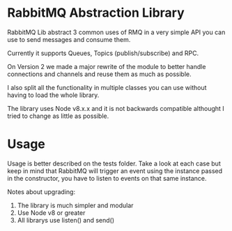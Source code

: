 # RabbitMQ Abstraction Library
RabbitMQ Lib abstract 3 common uses of RMQ in a very simple API you can use to send messages and consume them. 

Currently it supports Queues, Topics (publish/subscribe) and RPC.

On Version 2 we made a major rewrite of the module to better handle connections and channels and reuse them as much as possible.

I also split all the functionality in multiple classes you can use without having to load the whole library.

The library uses Node v8.x.x and it is not backwards compatible althought I tried to change as little as possible.

# Usage

Usage is better described on the tests folder. Take a look at each case but keep in mind that RabbitMQ will trigger an event using the instance passed in the constructor, you have to listen to events on that same instance.

Notes about upgrading:

1. The library is much simpler and modular
2. Use Node v8 or greater
3. All librarys use listen() and send() 